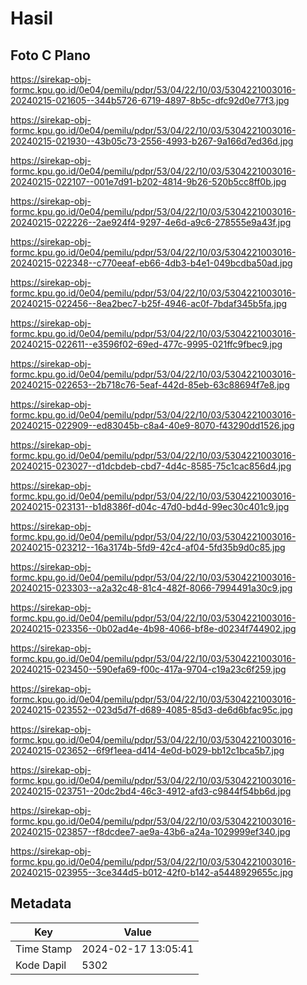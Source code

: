 # Hasil

## Foto C Plano

https://sirekap-obj-formc.kpu.go.id/0e04/pemilu/pdpr/53/04/22/10/03/5304221003016-20240215-021605--344b5726-6719-4897-8b5c-dfc92d0e77f3.jpg

https://sirekap-obj-formc.kpu.go.id/0e04/pemilu/pdpr/53/04/22/10/03/5304221003016-20240215-021930--43b05c73-2556-4993-b267-9a166d7ed36d.jpg

https://sirekap-obj-formc.kpu.go.id/0e04/pemilu/pdpr/53/04/22/10/03/5304221003016-20240215-022107--001e7d91-b202-4814-9b26-520b5cc8ff0b.jpg

https://sirekap-obj-formc.kpu.go.id/0e04/pemilu/pdpr/53/04/22/10/03/5304221003016-20240215-022226--2ae924f4-9297-4e6d-a9c6-278555e9a43f.jpg

https://sirekap-obj-formc.kpu.go.id/0e04/pemilu/pdpr/53/04/22/10/03/5304221003016-20240215-022348--c770eeaf-eb66-4db3-b4e1-049bcdba50ad.jpg

https://sirekap-obj-formc.kpu.go.id/0e04/pemilu/pdpr/53/04/22/10/03/5304221003016-20240215-022456--8ea2bec7-b25f-4946-ac0f-7bdaf345b5fa.jpg

https://sirekap-obj-formc.kpu.go.id/0e04/pemilu/pdpr/53/04/22/10/03/5304221003016-20240215-022611--e3596f02-69ed-477c-9995-021ffc9fbec9.jpg

https://sirekap-obj-formc.kpu.go.id/0e04/pemilu/pdpr/53/04/22/10/03/5304221003016-20240215-022653--2b718c76-5eaf-442d-85eb-63c88694f7e8.jpg

https://sirekap-obj-formc.kpu.go.id/0e04/pemilu/pdpr/53/04/22/10/03/5304221003016-20240215-022909--ed83045b-c8a4-40e9-8070-f43290dd1526.jpg

https://sirekap-obj-formc.kpu.go.id/0e04/pemilu/pdpr/53/04/22/10/03/5304221003016-20240215-023027--d1dcbdeb-cbd7-4d4c-8585-75c1cac856d4.jpg

https://sirekap-obj-formc.kpu.go.id/0e04/pemilu/pdpr/53/04/22/10/03/5304221003016-20240215-023131--b1d8386f-d04c-47d0-bd4d-99ec30c401c9.jpg

https://sirekap-obj-formc.kpu.go.id/0e04/pemilu/pdpr/53/04/22/10/03/5304221003016-20240215-023212--16a3174b-5fd9-42c4-af04-5fd35b9d0c85.jpg

https://sirekap-obj-formc.kpu.go.id/0e04/pemilu/pdpr/53/04/22/10/03/5304221003016-20240215-023303--a2a32c48-81c4-482f-8066-7994491a30c9.jpg

https://sirekap-obj-formc.kpu.go.id/0e04/pemilu/pdpr/53/04/22/10/03/5304221003016-20240215-023356--0b02ad4e-4b98-4066-bf8e-d0234f744902.jpg

https://sirekap-obj-formc.kpu.go.id/0e04/pemilu/pdpr/53/04/22/10/03/5304221003016-20240215-023450--590efa69-f00c-417a-9704-c19a23c6f259.jpg

https://sirekap-obj-formc.kpu.go.id/0e04/pemilu/pdpr/53/04/22/10/03/5304221003016-20240215-023552--023d5d7f-d689-4085-85d3-de6d6bfac95c.jpg

https://sirekap-obj-formc.kpu.go.id/0e04/pemilu/pdpr/53/04/22/10/03/5304221003016-20240215-023652--6f9f1eea-d414-4e0d-b029-bb12c1bca5b7.jpg

https://sirekap-obj-formc.kpu.go.id/0e04/pemilu/pdpr/53/04/22/10/03/5304221003016-20240215-023751--20dc2bd4-46c3-4912-afd3-c9844f54bb6d.jpg

https://sirekap-obj-formc.kpu.go.id/0e04/pemilu/pdpr/53/04/22/10/03/5304221003016-20240215-023857--f8dcdee7-ae9a-43b6-a24a-1029999ef340.jpg

https://sirekap-obj-formc.kpu.go.id/0e04/pemilu/pdpr/53/04/22/10/03/5304221003016-20240215-023955--3ce344d5-b012-42f0-b142-a5448929655c.jpg


## Metadata

| Key        | Value               |
| ---------- | ------------------- |
| Time Stamp | 2024-02-17 13:05:41 |
| Kode Dapil | 5302                |



